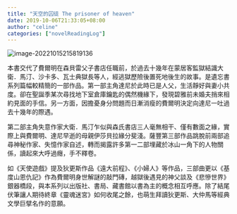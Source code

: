 ```yaml
---
title: "天空的囚徒 The prisoner of heaven"
date: 2019-10-06T21:33:05+08:00
author: "celine"
categories: ["novelReadingLog"]
---
```


![image-20221015215819136](https://i.imgur.com/DKK3uad.png)

本書交代了費爾明在森貝雷父子書店任職前，於過去十幾年在蒙居客監獄結識大衛．馬汀、沙卡多、瓦士典獄長等人，經逃獄歷險後置死地後生的故事。是遺忘書系列篇幅較精簡的一部作品。第一部主角達尼於此時已是人父，生活靜好與妻小共度。卻在聖誕季某次尋找地下室倉庫鑰匙的偶然機緣下，發現碧雅前未婚夫捎來相約見面的手信。另一方面，因擔憂身分問題而日漸消瘦的費爾明決定向達尼一吐過去十幾年的際遇。

第二部主角失意作家大衛．馬汀乍似與森氏書店三人毫無相干、僅有數面之緣，實際上與費爾明、達尼早逝的母親伊莎貝拉緣分斐淺。薩豐第三部作品跳脫前兩部追尋神秘作家、失憶作家自述，轉而揭露許多第一二部埋藏於冰山一角下的人物關係，讀起來大呼過癮，手不釋卷。

如《天使遊戲》提及狄更斯作品《遠大前程》、《小婦人》等作品，三部曲更以《基度山恩仇記》作為費爾明身世解謎的敲門磚，越獄後遇見的神父談及《悲慘世界》銀器橋段，與本系列以出版社、書局、藏書館以書為主的概念相互呼應。除了結尾伏筆讓人期待終章《靈魂迷宮》如何收尾之餘，也萌生拜讀狄更斯、大仲馬等經典文學巨擘名作的意願。
